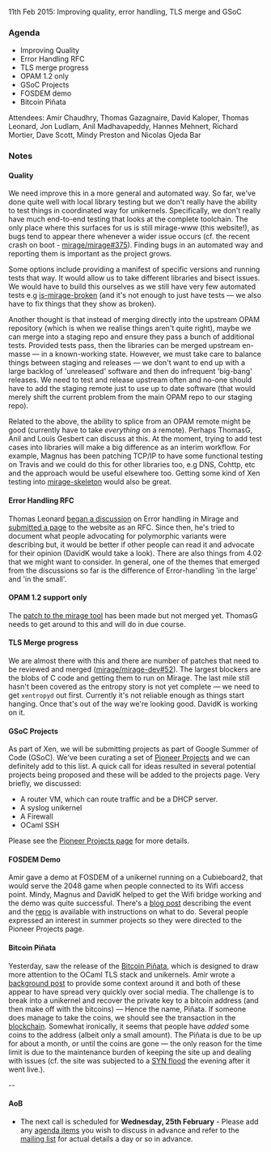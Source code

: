 11th Feb 2015: Improving quality, error handling, TLS merge and GSoC

### Agenda ###

- Improving Quality
- Error Handling RFC
- TLS merge progress
- OPAM 1.2 only
- GSoC Projects
- FOSDEM demo
- Bitcoin Piñata


Attendees: Amir Chaudhry, Thomas Gazagnaire, David Kaloper, Thomas Leonard,
Jon Ludlam, Anil Madhavapeddy, Hannes Mehnert, Richard Mortier, Dave Scott,
Mindy Preston and Nicolas Ojeda Bar


### Notes ###

#### Quality #### 

We need improve this in a more general and automated way. So far, we've done
quite well with local library testing but we don't really have the ability to
test things in coordinated way for unikernels.  Specifically, we don't really
have much end-to-end testing that looks at the complete toolchain. The only
place where this surfaces for us is still mirage-www (this website!), as bugs
tend to appear there whenever a wider issue occurs (cf. the recent crash on
boot - [mirage/mirage#375][]). Finding bugs in an automated way and reporting
them is important as the project grows.

Some options include providing a manifest of specific versions and running
tests that way.  It would allow us to take different libraries and bisect
issues.  We would have to build this ourselves as we still have very few
automated tests e.g [is-mirage-broken][] (and it's not enough to just have
tests — we also have to fix things that they show as broken).

Another thought is that instead of merging directly into the upstream OPAM
repository (which is when we realise things aren't quite right), maybe we can
merge into a staging repo and ensure they pass a bunch of additional tests. 
Provided tests pass, then the libraries can be merged upstream en-masse — in a
known-working state. However, we must take care to balance things between
staging and releases — we don't want to end up with a large backlog of
'unreleased' software and then do infrequent 'big-bang' releases.  We need to
test and release upstream often and no-one should have to add the staging
remote just to use up to date software (that would merely shift the current 
problem from the main OPAM repo to our staging repo).

Related to the above, the ability to splice from an OPAM remote might be good 
(currently have to take *everything* on a remote).  Perhaps ThomasG, Anil and
Louis Gesbert can discuss at this. At the moment, trying to add test cases
into libraries will make a big difference as an interim workflow.  For
example, Magnus has been patching TCP/IP to have some functional testing on
Travis and we could do this for other libraries too, e.g DNS, Cohttp, etc and
the approach would be useful elsewhere too.  Getting some kind of Xen testing
into [mirage-skeleton][] would also be great.

[mirage/mirage#375]: https://github.com/mirage/mirage/issues/357
[is-mirage-broken]: https://github.com/mirage/is-mirage-broken/blob/master/logs/README.md
[mirage-skeleton]: https://github.com/mirage/mirage-skeleton

#### Error Handling RFC #### 

Thomas Leonard [began a discussion][err-mail] on Error handling in Mirage and
[submitted a page][err-pr] to the website as an RFC. Since then, he's tried to
document what people advocating for polymorphic variants were describing but,
it would be better if other people can read it and advocate for their opinion
(DavidK would take a look). There are also things from 4.02 that we might want
to consider. In general, one of the themes that emerged from the discussions
so far is the difference of Error-handling 'in the large' and 'in the small'.

[err-mail]: http://lists.xenproject.org/archives/html/mirageos-devel/2015-01/msg00143.html
[err-pr]: https://github.com/mirage/mirage-www/pull/274

#### OPAM 1.2 support only ####

The [patch to the mirage tool][drop-12] has been made but not merged yet.
ThomasG needs to get around to this and will do in due course.

[drop-12]: https://github.com/mirage/mirage/pull/353

#### TLS Merge progress #### 

We are almost there with this and there are number of patches that need to be
reviewed and merged ([mirage/mirage-dev#52][]). The largest blockers are the
blobs of C code and getting them to run on Mirage. The last mile still hasn't
been covered as the entropy story is not yet complete — we need to get
`xentropyd` out first. Currently it's not reliable enough as things start
hanging. Once that's out of the way we're looking good.  DavidK is working on
it.

[mirage/mirage-dev#52]: https://github.com/mirage/mirage-dev/pull/52


#### GSoC Projects #### 

As part of Xen, we will be submitting projects as part of Google Summer of
Code (GSoC). We've been curating a set of [Pioneer Projects][pioneer] and we
can definitely add to this list. A quick call for ideas resulted in several
potential projects being proposed and these will be added to the projects page.
Very briefly, we discussed:

- A router VM, which can route traffic and be a DHCP server.
- A syslog unikernel
- A Firewall
- OCaml SSH

Please see the [Pioneer Projects page][pioneer] for more details.

[pioneer]: https://github.com/mirage/mirage-www/wiki/Pioneer-Projects

#### FOSDEM Demo #### 

Amir gave a demo at FOSDEM of a unikernel running on a Cubieboard2, that would
serve the 2048 game when people connected to its Wifi access point.  Mindy,
Magnus and DavidK helped to get the Wifi bridge working and the demo was quite
successful. There's a [blog post][demo] describing the event and the [repo][]
is available with instructions on what to do. Several people expressed an
interest in summer projects so they were directed to the Pioneer Projects page.

[demo]: http://amirchaudhry.com/unikernel-arm-demo-fosdem/
[repo]: https://github.com/amirmc/fosdemo

#### Bitcoin Piñata #### 

Yesterday, saw the release of the [Bitcoin Piñata][btc-pin], which is designed
to draw more attention to the OCaml TLS stack and unikernels. Amir wrote a
[background post][bg] to provide some context around it and both of these
appear to have spread very quickly over social media.  The challenge is to
break into a unikernel and recover the private key to a bitcoin address (and
then make off with the bitcoins) — Hence the name, Piñata.  If someone does
manage to take the coins, we should see the transaction in the [blockchain][].
Somewhat ironically, it seems that people have *added* some coins to the
address (albeit only a small amount). The Piñata is due to be up for about a
month, or until the coins are gone — the only reason for the time limit is due
to the maintenance burden of keeping the site up and dealing with issues (cf.
the site was subjected to a [SYN flood][syn-flood] the evening after it went
live.).

[btc-pin]: http://ownme.ipredator.se/
[bg]: http://amirchaudhry.com/bitcoin-pinata/
[blockchain]: https://blockchain.info/address/183XuXTTgnfYfKcHbJ4sZeF46a49Fnihdh
[syn-flood]: http://en.wikipedia.org/wiki/SYN_flood

-- 

#### AoB ####

- The next call is scheduled for **Wednesday, 25th February** - Please add any
[agenda items][call-agenda] you wish to discuss in advance and refer to the
[mailing list][mir-mail] for actual details a day or so in advance.

[call-agenda]: https://github.com/mirage/mirage-www/wiki/Call-Agenda
[mir-mail]: http://lists.xenproject.org/cgi-bin/mailman/listinfo/mirageos-devel
